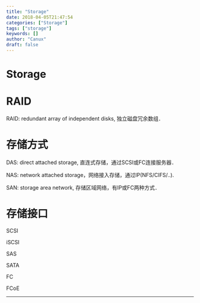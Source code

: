 ```yaml
---
title: "Storage"
date: 2018-04-05T21:47:54
categories: ["Storage"]
tags: ["storage"]
keywords: []
author: "Canux"
draft: false
---
```


# Storage

# RAID

RAID: redundant array of independent disks, 独立磁盘冗余数组．

# 存储方式

DAS: direct attached storage, 直连式存储，通过SCSI或FC连接服务器．

NAS: network attached storage，网络接入存储，通过IP(NFS/CIFS/..).

SAN: storage area network, 存储区域网络，有IP或FC两种方式．

# 存储接口

SCSI

iSCSI

SAS

SATA

FC

FCoE

***

